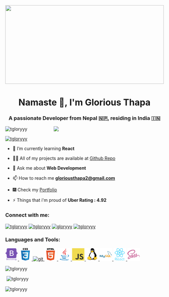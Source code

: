 
<img src="https://media3.giphy.com/media/L8K62iTDkzGX6/giphy.gif?cid=ecf05e47sqekxvly2h7fyaupwdbgfiau2hc44k1zpmrgql32&rid=giphy.gif&ct=g/" width="100%" height="250" >
<h1 align="center">Namaste 🙏, I'm Glorious Thapa</h1>
<h3 align="center">A passionate Developer from Nepal 🇳🇵, residing in India 🇮🇳</h3>
<img src="https://github.com/Tgloryyy/Tgloryyy/blob/main/typing(1).gif" width="350px" align="right">


<p align="left"> <img src="https://komarev.com/ghpvc/?username=tgloryyy&label=Profile%20views&color=0e75b6&style=flat" alt="tgloryyy" /> </p>

<p align="left"> <a href="https://twitter.com/tgloryyy" target="blank"><img src="https://img.shields.io/twitter/follow/tgloryyy?logo=twitter&style=for-the-badge" alt="tgloryyy" /></a> </p>

- 🌱 I’m currently learning **React**

- 👨‍💻 All of my projects are available at [Github Repo](https://github.com/Tgloryyy?tab=repositories)

- 💬 Ask me about **Web Development**

- 📫 How to reach me **gloriousthapa2@gmail.com**

- 🎆 Check my [Portfolio](https://gloriousthapa.me)

- ⚡ Things that i'm proud of **Uber Rating : 4.92**

<h3 align="left">Connect with me:</h3>
<p align="left">
<a href="https://twitter.com/tgloryyy" target="blank"><img align="center" src="https://raw.githubusercontent.com/rahuldkjain/github-profile-readme-generator/master/src/images/icons/Social/twitter.svg" alt="tgloryyy" height="30" width="40" /></a>
<a href="https://linkedin.com/in/tgloryyy" target="blank"><img align="center" src="https://raw.githubusercontent.com/rahuldkjain/github-profile-readme-generator/master/src/images/icons/Social/linked-in-alt.svg" alt="tgloryyy" height="30" width="40" /></a>
<a href="https://www.codechef.com/users/gloryyy" target="blank"><img align="center" src="https://cdn.jsdelivr.net/npm/simple-icons@3.1.0/icons/codechef.svg" alt="gloryyy" height="30" width="40" /></a>
<a href="https://www.leetcode.com/tgloryyy" target="blank"><img align="center" src="https://raw.githubusercontent.com/rahuldkjain/github-profile-readme-generator/master/src/images/icons/Social/leet-code.svg" alt="tgloryyy" height="30" width="40" /></a>
</p>

<h3 align="left">Languages and Tools:</h3>
<p align="left"> <a href="https://getbootstrap.com" target="_blank" rel="noreferrer"> <img src="https://raw.githubusercontent.com/devicons/devicon/master/icons/bootstrap/bootstrap-plain-wordmark.svg" alt="bootstrap" width="40" height="40"/> </a> <a href="https://www.w3schools.com/css/" target="_blank" rel="noreferrer"> <img src="https://raw.githubusercontent.com/devicons/devicon/master/icons/css3/css3-original-wordmark.svg" alt="css3" width="40" height="40"/> </a> <a href="https://git-scm.com/" target="_blank" rel="noreferrer"> <img src="https://www.vectorlogo.zone/logos/git-scm/git-scm-icon.svg" alt="git" width="40" height="40"/> </a> <a href="https://www.w3.org/html/" target="_blank" rel="noreferrer"> <img src="https://raw.githubusercontent.com/devicons/devicon/master/icons/html5/html5-original-wordmark.svg" alt="html5" width="40" height="40"/> </a> <a href="https://www.java.com" target="_blank" rel="noreferrer"> <img src="https://raw.githubusercontent.com/devicons/devicon/master/icons/java/java-original.svg" alt="java" width="40" height="40"/> </a> <a href="https://developer.mozilla.org/en-US/docs/Web/JavaScript" target="_blank" rel="noreferrer"> <img src="https://raw.githubusercontent.com/devicons/devicon/master/icons/javascript/javascript-original.svg" alt="javascript" width="40" height="40"/> </a> <a href="https://www.linux.org/" target="_blank" rel="noreferrer"> <img src="https://raw.githubusercontent.com/devicons/devicon/master/icons/linux/linux-original.svg" alt="linux" width="40" height="40"/> </a> <a href="https://www.mysql.com/" target="_blank" rel="noreferrer"> <img src="https://raw.githubusercontent.com/devicons/devicon/master/icons/mysql/mysql-original-wordmark.svg" alt="mysql" width="40" height="40"/> </a> <a href="https://reactjs.org/" target="_blank" rel="noreferrer"> <img src="https://raw.githubusercontent.com/devicons/devicon/master/icons/react/react-original-wordmark.svg" alt="react" width="40" height="40"/> </a> <a href="https://sass-lang.com" target="_blank" rel="noreferrer"> <img src="https://raw.githubusercontent.com/devicons/devicon/master/icons/sass/sass-original.svg" alt="sass" width="40" height="40"/> </a> </p>

<p><img align="left" src="https://github-readme-stats.vercel.app/api/top-langs?username=tgloryyy&show_icons=true&locale=en&layout=compact" alt="tgloryyy" /><br></p>

<p>&nbsp;<img align="center" src="https://github-readme-stats.vercel.app/api?username=tgloryyy&show_icons=true&locale=en" alt="tgloryyy" /><br></p>

<p><img align="center" src="https://github-readme-streak-stats.herokuapp.com/?user=tgloryyy&" alt="tgloryyy" /><br></p>

